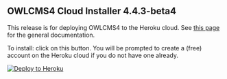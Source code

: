 ## OWLCMS4 Cloud Installer 4.4.3-beta4

This release is for deploying OWLCMS4 to the Heroku cloud.  See [this page](https://jflamy-dev.github.io/owlcms4-prerelease/#/index) for the general documentation.

To install: click on this button.  You will be prompted to create a (free) account on the Heroku cloud if you do not have one already.

[![Deploy to Heroku](https://www.herokucdn.com/deploy/button.png)](https://heroku.com/deploy?template=https://github.com/jflamy-dev/owlcms4-heroku-prerelease/tree/4.4.3-beta4)